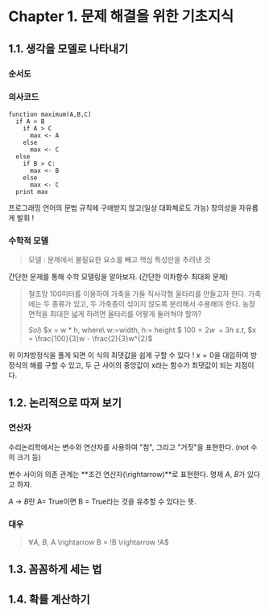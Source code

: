 # Chapter 1. 문제 해결을 위한 기초지식

## 1.1. 생각을 모델로 나타내기
### 순서도

### 의사코드
```
function maximum(A,B,C)
  if A > B
    if A > C
      max <- A
    else
      max <- C
  else
    if B > C:
      max <- B
    else
      max <- C
  print max
```
프로그래밍 언어의 문법 규칙에 구애받지 않고(일상 대화체로도 가능) 창의성을 자유롭게 발휘 !

### 수학적 모델 
> 모델 : 문제에서 불필요한 요소를 빼고 핵심 특성만을 추려낸 것

간단한 문제를 통해 수학 모델링을 알아보자. (간단한 이차함수 최대화 문제)

> 철조망 100미터를 이용하여 가축을 가둘 직사각형 울타리를 만들고자 한다. 가축에는 두 종류가 있고, 두 가축종이 섞이지 않도록 분리해서 수용해야 한다. 농장 면적을 최대한 넓게 하려면 울타리를 어떻게 둘러쳐야 할까?
> 
> $Sol)$ 
> $x = w * h, where\ w:=width, h:= height $
> $100 = 2w \ + 3h$
> $s.t,$ $x = \frac{100}{3}w - \frac{2}{3}w^{2}$

위 이차방정식을 풀게 되면 이 식의 최댓값을 쉽게 구할 수 있다 ! $x = 0$을 대입하여 방정식의 해를 구할 수 있고, 두 근 사이의 중앙값이 x라는 함수가 최댓값이 되는 지점이다.

## 1.2. 논리적으로 따져 보기
### 연산자
수리논리학에서는 변수와 연산자를 사용하여 "참", 그리고 "거짓"을 표현한다. (not 수의 크기 등)

변수 사이의 의존 관계는 **조건 연산자(\rightarrow)**로 표현한다. 명제 $A,\: B$가 있다고 하자.

$A \: \rightarrow \: B$란 A= True이면 B = True라는 것을 유추할 수 있다는 뜻.

### 대우
> $\forall A, \:B$, A \rightarrow B = !B \rightarrow !A$

### 

## 1.3. 꼼꼼하게 세는 법
## 1.4. 확률 계산하기

